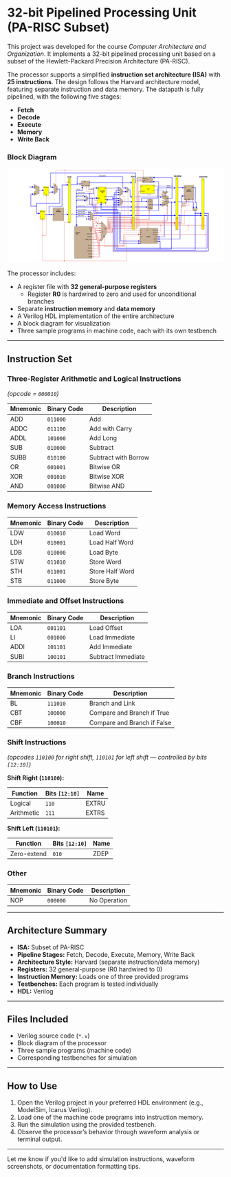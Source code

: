 # 32-bit Pipelined Processing Unit (PA-RISC Subset)

This project was developed for the course *Computer Architecture and Organization*. It implements a 32-bit pipelined processing unit based on a subset of the Hewlett-Packard Precision Architecture (PA-RISC).

The processor supports a simplified **instruction set architecture (ISA)** with **25 instructions**. The design follows the Harvard architecture model, featuring separate instruction and data memory. The datapath is fully pipelined, with the following five stages:
- **Fetch**
- **Decode**
- **Execute**
- **Memory**
- **Write Back**
  
### Block Diagram

![Block Diagram](block_diagram.png)


The processor includes:
- A register file with **32 general-purpose registers**
  - Register **R0** is hardwired to zero and used for unconditional branches
- Separate **instruction memory** and **data memory**
- A Verilog HDL implementation of the entire architecture
- A block diagram for visualization
- Three sample programs in machine code, each with its own testbench

---

## Instruction Set

### Three-Register Arithmetic and Logical Instructions  
*(opcode = `000010`)*

| Mnemonic | Binary Code | Description                      |
|----------|-------------|----------------------------------|
| ADD      | `011000`    | Add                              |
| ADDC     | `011100`    | Add with Carry                   |
| ADDL     | `101000`    | Add Long                         |
| SUB      | `010000`    | Subtract                         |
| SUBB     | `010100`    | Subtract with Borrow             |
| OR       | `001001`    | Bitwise OR                       |
| XOR      | `001010`    | Bitwise XOR                      |
| AND      | `001000`    | Bitwise AND                      |

### Memory Access Instructions

| Mnemonic | Binary Code | Description         |
|----------|-------------|---------------------|
| LDW      | `010010`    | Load Word           |
| LDH      | `010001`    | Load Half Word      |
| LDB      | `010000`    | Load Byte           |
| STW      | `011010`    | Store Word          |
| STH      | `011001`    | Store Half Word     |
| STB      | `011000`    | Store Byte          |

### Immediate and Offset Instructions

| Mnemonic | Binary Code | Description         |
|----------|-------------|---------------------|
| LOA      | `001101`    | Load Offset         |
| LI       | `001000`    | Load Immediate      |
| ADDI     | `101101`    | Add Immediate       |
| SUBI     | `100101`    | Subtract Immediate  |

### Branch Instructions

| Mnemonic | Binary Code | Description                    |
|----------|-------------|--------------------------------|
| BL       | `111010`    | Branch and Link                |
| CBT      | `100000`    | Compare and Branch if True     |
| CBF      | `100010`    | Compare and Branch if False    |

### Shift Instructions  
*(opcodes `110100` for right shift, `110101` for left shift — controlled by bits `[12:10]`)*

**Shift Right (`110100`):**

| Function | Bits `[12:10]` | Name   |
|----------|----------------|--------|
| Logical  | `110`          | EXTRU  |
| Arithmetic | `111`        | EXTRS  |

**Shift Left (`110101`):**

| Function | Bits `[12:10]` | Name   |
|----------|----------------|--------|
| Zero-extend | `010`       | ZDEP   |

### Other

| Mnemonic | Binary Code | Description     |
|----------|-------------|-----------------|
| NOP      | `000000`    | No Operation    |

---

## Architecture Summary

- **ISA:** Subset of PA-RISC
- **Pipeline Stages:** Fetch, Decode, Execute, Memory, Write Back
- **Architecture Style:** Harvard (separate instruction/data memory)
- **Registers:** 32 general-purpose (R0 hardwired to 0)
- **Instruction Memory:** Loads one of three provided programs
- **Testbenches:** Each program is tested individually
- **HDL:** Verilog

---

## Files Included

- Verilog source code (`*.v`)
- Block diagram of the processor
- Three sample programs (machine code)
- Corresponding testbenches for simulation

---

## How to Use

1. Open the Verilog project in your preferred HDL environment (e.g., ModelSim, Icarus Verilog).
2. Load one of the machine code programs into instruction memory.
3. Run the simulation using the provided testbench.
4. Observe the processor’s behavior through waveform analysis or terminal output.

---

Let me know if you'd like to add simulation instructions, waveform screenshots, or documentation formatting tips.
